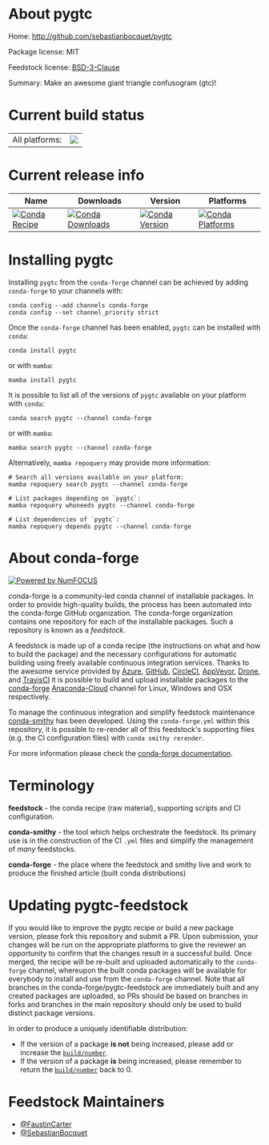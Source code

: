 About pygtc
===========

Home: http://github.com/sebastianbocquet/pygtc

Package license: MIT

Feedstock license: [BSD-3-Clause](https://github.com/conda-forge/pygtc-feedstock/blob/master/LICENSE.txt)

Summary: Make an awesome giant triangle confusogram (gtc)!

Current build status
====================


<table><tr><td>All platforms:</td>
    <td>
      <a href="https://dev.azure.com/conda-forge/feedstock-builds/_build/latest?definitionId=11579&branchName=master">
        <img src="https://dev.azure.com/conda-forge/feedstock-builds/_apis/build/status/pygtc-feedstock?branchName=master">
      </a>
    </td>
  </tr>
</table>

Current release info
====================

| Name | Downloads | Version | Platforms |
| --- | --- | --- | --- |
| [![Conda Recipe](https://img.shields.io/badge/recipe-pygtc-green.svg)](https://anaconda.org/conda-forge/pygtc) | [![Conda Downloads](https://img.shields.io/conda/dn/conda-forge/pygtc.svg)](https://anaconda.org/conda-forge/pygtc) | [![Conda Version](https://img.shields.io/conda/vn/conda-forge/pygtc.svg)](https://anaconda.org/conda-forge/pygtc) | [![Conda Platforms](https://img.shields.io/conda/pn/conda-forge/pygtc.svg)](https://anaconda.org/conda-forge/pygtc) |

Installing pygtc
================

Installing `pygtc` from the `conda-forge` channel can be achieved by adding `conda-forge` to your channels with:

```
conda config --add channels conda-forge
conda config --set channel_priority strict
```

Once the `conda-forge` channel has been enabled, `pygtc` can be installed with `conda`:

```
conda install pygtc
```

or with `mamba`:

```
mamba install pygtc
```

It is possible to list all of the versions of `pygtc` available on your platform with `conda`:

```
conda search pygtc --channel conda-forge
```

or with `mamba`:

```
mamba search pygtc --channel conda-forge
```

Alternatively, `mamba repoquery` may provide more information:

```
# Search all versions available on your platform:
mamba repoquery search pygtc --channel conda-forge

# List packages depending on `pygtc`:
mamba repoquery whoneeds pygtc --channel conda-forge

# List dependencies of `pygtc`:
mamba repoquery depends pygtc --channel conda-forge
```


About conda-forge
=================

[![Powered by
NumFOCUS](https://img.shields.io/badge/powered%20by-NumFOCUS-orange.svg?style=flat&colorA=E1523D&colorB=007D8A)](https://numfocus.org)

conda-forge is a community-led conda channel of installable packages.
In order to provide high-quality builds, the process has been automated into the
conda-forge GitHub organization. The conda-forge organization contains one repository
for each of the installable packages. Such a repository is known as a *feedstock*.

A feedstock is made up of a conda recipe (the instructions on what and how to build
the package) and the necessary configurations for automatic building using freely
available continuous integration services. Thanks to the awesome service provided by
[Azure](https://azure.microsoft.com/en-us/services/devops/), [GitHub](https://github.com/),
[CircleCI](https://circleci.com/), [AppVeyor](https://www.appveyor.com/),
[Drone](https://cloud.drone.io/welcome), and [TravisCI](https://travis-ci.com/)
it is possible to build and upload installable packages to the
[conda-forge](https://anaconda.org/conda-forge) [Anaconda-Cloud](https://anaconda.org/)
channel for Linux, Windows and OSX respectively.

To manage the continuous integration and simplify feedstock maintenance
[conda-smithy](https://github.com/conda-forge/conda-smithy) has been developed.
Using the ``conda-forge.yml`` within this repository, it is possible to re-render all of
this feedstock's supporting files (e.g. the CI configuration files) with ``conda smithy rerender``.

For more information please check the [conda-forge documentation](https://conda-forge.org/docs/).

Terminology
===========

**feedstock** - the conda recipe (raw material), supporting scripts and CI configuration.

**conda-smithy** - the tool which helps orchestrate the feedstock.
                   Its primary use is in the construction of the CI ``.yml`` files
                   and simplify the management of *many* feedstocks.

**conda-forge** - the place where the feedstock and smithy live and work to
                  produce the finished article (built conda distributions)


Updating pygtc-feedstock
========================

If you would like to improve the pygtc recipe or build a new
package version, please fork this repository and submit a PR. Upon submission,
your changes will be run on the appropriate platforms to give the reviewer an
opportunity to confirm that the changes result in a successful build. Once
merged, the recipe will be re-built and uploaded automatically to the
`conda-forge` channel, whereupon the built conda packages will be available for
everybody to install and use from the `conda-forge` channel.
Note that all branches in the conda-forge/pygtc-feedstock are
immediately built and any created packages are uploaded, so PRs should be based
on branches in forks and branches in the main repository should only be used to
build distinct package versions.

In order to produce a uniquely identifiable distribution:
 * If the version of a package **is not** being increased, please add or increase
   the [``build/number``](https://docs.conda.io/projects/conda-build/en/latest/resources/define-metadata.html#build-number-and-string).
 * If the version of a package **is** being increased, please remember to return
   the [``build/number``](https://docs.conda.io/projects/conda-build/en/latest/resources/define-metadata.html#build-number-and-string)
   back to 0.

Feedstock Maintainers
=====================

* [@FaustinCarter](https://github.com/FaustinCarter/)
* [@SebastianBocquet](https://github.com/SebastianBocquet/)

